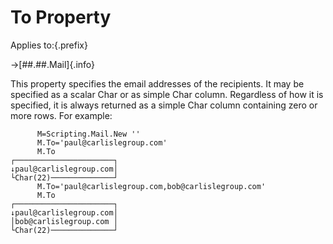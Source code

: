 # To Property

Applies to:{.prefix}

→[##.##.Mail]{.info}

This property specifies the email addresses of the recipients. It may be specified as a scalar Char
or as simple Char column. Regardless of how it is specified, it is always returned as a simple
Char column containing zero or more rows. For example:

~~~
      M=Scripting.Mail.New ''
      M.To='paul@carlislegroup.com'
      M.To
┌──────────────────────┐
↓paul@carlislegroup.com│
└Char(22)──────────────┘
      M.To='paul@carlislegroup.com,bob@carlislegroup.com'
      M.To
┌──────────────────────┐
↓paul@carlislegroup.com│
│bob@carlislegroup.com │
└Char(22)──────────────┘
~~~

